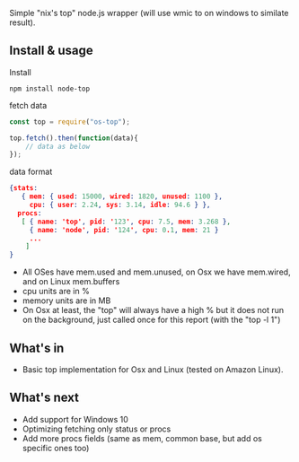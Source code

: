 
Simple "nix's top" node.js wrapper (will use wmic to on windows to similate result). 

## Install & usage

Install
```
npm install node-top
```


fetch data
```js
const top = require("os-top");

top.fetch().then(function(data){
    // data as below
});   

```


data format

```json
{stats: 
   { mem: { used: 15000, wired: 1820, unused: 1100 },
     cpu: { user: 2.24, sys: 3.14, idle: 94.6 } },
  procs: 
   [ { name: 'top', pid: '123', cpu: 7.5, mem: 3.268 },
     { name: 'node', pid: '124', cpu: 0.1, mem: 21 }
     ...
    ] 
}
```

- All OSes have mem.used and mem.unused, on Osx we have mem.wired, and on Linux mem.buffers
- cpu units are in %
- memory units are in MB
- On Osx at least, the "top" will always have a high % but it does not run on the background, just called once for this report (with the "top -l 1")

## What's in

- Basic top implementation for Osx and Linux (tested on Amazon Linux). 

## What's next

- Add support for Windows 10
- Optimizing fetching only status or procs
- Add more procs fields (same as mem, common base, but add os specific ones too)



